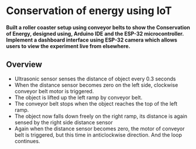 # Conservation of energy using IoT

#### Built a roller coaster setup using conveyor belts to show the Conservation of Energy, designed using, Arduino IDE and the ESP-32 microcontroller. Implement a dashboard interface using ESP-32 camera which allows users to view the experiment live from elsewhere.

## Overview

 
 
* Ultrasonic sensor senses the distance of object every 0.3 seconds
* When the distance sensor becomes zero on the left side, clockwise conveyor belt motor is triggered.
* The object is lifted up the left ramp by conveyor belt.
* The conveyor belt stops when the object reaches the top of the left ramp. 
* The object now falls down freely on the right ramp, its distance is again sensed by the right side distance sensor
* Again when the distance sensor becomes zero, the motor of conveyor belt is triggered, but this time in anticlockwise direction. And the loop continues.
